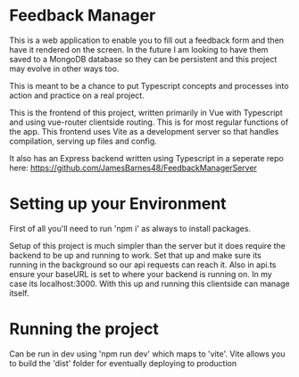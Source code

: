 # Feedback Manager

This is a web application to enable you to fill out a feedback form and then have it rendered on the screen. In the future I am looking to have them saved to a MongoDB database so they can be persistent and this project may evolve in other ways too.

This is meant to be a chance to put Typescript concepts and processes into action and practice on a real project.

This is the frontend of this project, written primarily in Vue with Typescript and using vue-router clientside routing. This is for most regular functions of the app. This frontend uses Vite as a development server so that handles compilation, serving up files and config.

It also has an Express backend written using Typescript in a seperate repo here: https://github.com/JamesBarnes48/FeedbackManagerServer

# Setting up your Environment

First of all you'll need to run 'npm i' as always to install packages.

Setup of this project is much simpler than the server but it does require the backend to be up and running to work. Set that up and make sure its running in the background so our api requests can reach it. Also in api.ts ensure your baseURL is set to where your backend is running on. In my case its localhost:3000. With this up and running this clientside can manage itself.

# Running the project
Can be run in dev using 'npm run dev' which maps to 'vite'. Vite allows you to build the 'dist' folder for eventually deploying to production
